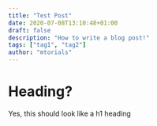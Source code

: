 ```yaml
---
title: "Test Post"
date: 2020-07-08T13:10:48+01:00
draft: false
description: "How to write a blog post!"
tags: ["tag1", "tag2"]
author: "mtorials"
---
```


# Heading?

Yes, this should look like a h1 heading